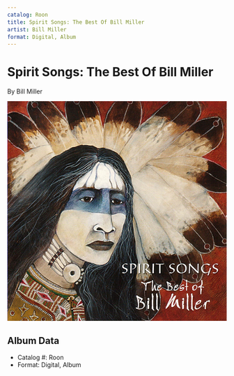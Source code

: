 ```yaml
---
catalog: Roon
title: Spirit Songs: The Best Of Bill Miller
artist: Bill Miller
format: Digital, Album
---
```


# Spirit Songs: The Best Of Bill Miller

By Bill Miller

![](../../assets/albumcovers/Bill_Miller-Spirit_Songs-_The_Best_Of_Bill_Miller.png)

## Album Data

- Catalog #: Roon
- Format: Digital, Album

